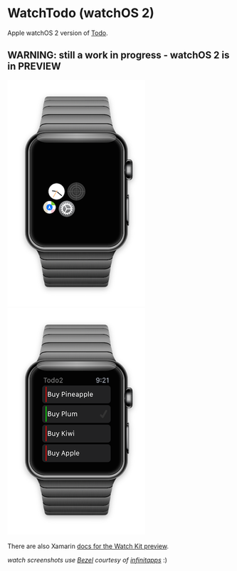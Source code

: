 WatchTodo (watchOS 2)
========

Apple watchOS 2 version of [Todo](https://github.com/conceptdev/xamarin-forms-samples/tree/master/Todo).

## WARNING: still a work in progress - watchOS 2 is in PREVIEW

![screenshot](Screenshots/home.png "watch") ![screenshot](Screenshots/todo2.png "watch")

There are also Xamarin [docs for the Watch Kit preview](http://developer.xamarin.com/guides/ios/watch/).

*watch screenshots use [Bezel](http://infinitapps.com/bezel/) courtesy of [infinitapps](http://infinitapps.com/)* :)
